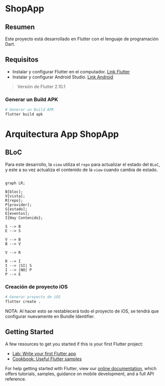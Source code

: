# ShopApp

## Resumen

Este proyecto está desarrollado en Flutter con el lenguaje de programación Dart.

## Requisitos
- Instalar y configurar Flutter en el computador. [Link Flutter](https://flutter.dev/docs/get-started/install)
- Instalar y configurar Android Studio. [Link Android](https://developer.android.com/studio)


> Versión de Flutter 2.10.1


### Generar un Build APK

```sh
# Generar un Build APK
flutter build apk
```


# Arquitectura App ShopApp

## BLoC

Para este desarrollo, la `view` utiliza el `repo` para actualizar el estado del `BLoC`, y este a su vez actualiza el contenido de la `view` cuando cambia de estado.


```mermaid

graph LR;

B[bloc];
V[vista];
R[repo];
P[provider];
S[estado];
E[eventos];
I{Hay Contenido};

S --> B
E --> S

V --> B
B --> V

V --> R

R --> I
I --> |SI| S
I --> |NO| P
P --> E

```


### Creación de proyecto iOS

```sh
# Generar proyecto de iOS
flutter create .
```

NOTA: Al hacer esto se restablecerá todo el proyecto de iOS, se tendrá que configurar nuevamente en Bundle Identifier.


## Getting Started
A few resources to get you started if this is your first Flutter project:

- [Lab: Write your first Flutter app](https://flutter.dev/docs/get-started/codelab)
- [Cookbook: Useful Flutter samples](https://flutter.dev/docs/cookbook)

For help getting started with Flutter, view our
[online documentation](https://flutter.dev/docs), which offers tutorials,
samples, guidance on mobile development, and a full API reference.
